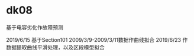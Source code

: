 # dk08
基于电容劣化作故障预测

2019/6/15 基于Section101 2009/3/9-2009/3/11数据作曲线拟合
2019/6/23 作数据提取曲线平滑处理，以及区段模型拟合
